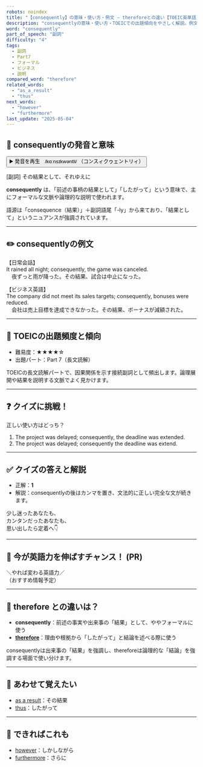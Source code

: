 ```yaml
---
robots: noindex
title: "【consequently】の意味・使い方・例文 ― thereforeとの違い【TOEIC英単語】"
description: "consequentlyの意味・使い方・TOEICでの出題傾向をやさしく解説。例文・クイズ付きでthereforeとの違いもわかりやすく学べます。"
word: "consequently"
part_of_speech: "副詞"
difficulty: "4"
tags:
  - 副詞
  - Part7
  - フォーマル
  - ビジネス
  - 説明
compared_word: "therefore"
related_words:
  - "as_a_result"
  - "thus"
next_words:
  - "however"
  - "furthermore"
last_update: "2025-05-04"
---
```


## 🔰 consequentlyの発音と意味

<button class="play-audio" onclick="playTTS('consequently')">
  <span class="play-audio-main">
    ▶️ 発音を再生　/kɑːnsɪkwəntli/
  </span>
  <span class="play-audio-sub">
    （コンスィクゥェントリィ）
  </span>
</button>

[副詞] その結果として、それゆえに

**consequently** は、「前述の事柄の結果として」「したがって」という意味で、主にフォーマルな文脈や論理的な説明で使われます。

語源は「consequence（結果）」＋副詞語尾「-ly」から来ており、「結果として」というニュアンスが強調されています。

---

## ✏️ consequentlyの例文

【日常会話】  
It rained all night; consequently, the game was canceled.  
　夜ずっと雨が降った。その結果、試合は中止になった。

【ビジネス英語】  
The company did not meet its sales targets; consequently, bonuses were reduced.  
　会社は売上目標を達成できなかった。その結果、ボーナスが減額された。

---

## 🎯 TOEICの出題頻度と傾向

- 難易度：★★★★☆
- 出題パート：Part 7（長文読解）

TOEICの長文読解パートで、因果関係を示す接続副詞として頻出します。論理展開や結果を説明する文脈でよく見かけます。

---

## ❓ クイズに挑戦！

正しい使い方はどっち？

1. The project was delayed; consequently, the deadline was extended.  
2. The project was delayed; consequently the deadline was extend.

---

## ✅ クイズの答えと解説

- 正解：**1**
- 解説：consequentlyの後はカンマを置き、文法的に正しい完全な文が続きます。

少し迷ったあなたも、  
カンタンだったあなたも、  
思い出したら定着へ👇️

---

## 🚀 今が英語力を伸ばすチャンス！ (PR)

<div class="info-center">
＼やれば変わる英語力／<br>  
（おすすめ情報予定）
</div>

---

## 🤔  therefore との違いは？

- **consequently**：前述の事実や出来事の「結果」として、ややフォーマルに使う
- **[therefore](/word/therefore/)**：理由や根拠から「したがって」と結論を述べる際に使う

consequentlyは出来事の「結果」を強調し、thereforeは論理的な「結論」を強調する場面で使い分けます。

---

## 🧩 あわせて覚えたい

- [as a result](/word/as_a_result/)：その結果
- [thus](/word/thus/)：したがって

---

## 📖 できればこれも

- [however](/word/however/)：しかしながら
- [furthermore](/word/furthermore/)：さらに

<!-- cvid: aid12_bid28 -->
